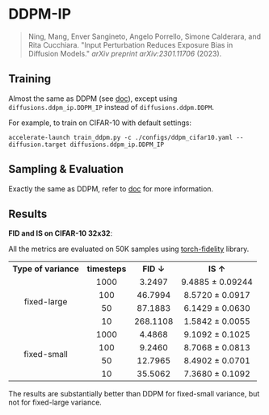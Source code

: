 # DDPM-IP

> Ning, Mang, Enver Sangineto, Angelo Porrello, Simone Calderara, and Rita Cucchiara. "Input Perturbation Reduces Exposure Bias in Diffusion Models." *arXiv preprint arXiv:2301.11706* (2023).



## Training

Almost the same as DDPM (see [doc](./DDPM.md)), except using `diffusions.ddpm_ip.DDPM_IP` instead of `diffusions.ddpm.DDPM`.

For example, to train on CIFAR-10 with default settings:

```shell
accelerate-launch train_ddpm.py -c ./configs/ddpm_cifar10.yaml --diffusion.target diffusions.ddpm_ip.DDPM_IP
```



## Sampling & Evaluation

Exactly the same as DDPM, refer to [doc](./DDPM.md) for more information.



## Results

**FID and IS on CIFAR-10 32x32**:

All the metrics are evaluated on 50K samples using [torch-fidelity](https://torch-fidelity.readthedocs.io/en/latest/index.html) library.

<table align="center" width=100%>
  <tr>
    <th align="center">Type of variance</th>
    <th align="center">timesteps</th>
    <th align="center">FID ↓</th>
    <th align="center">IS ↑</th>
  </tr>
  <tr>
    <td align="center" rowspan="4">fixed-large</td>
    <td align="center">1000</td>
    <td align="center">3.2497</td>
    <td align="center">9.4885 ± 0.09244</td>
  </tr>
  <tr>
    <td align="center">100</td>
    <td align="center">46.7994</td>
    <td align="center">8.5720 ± 0.0917</td>
  </tr>
  <tr>
    <td align="center">50</td>
    <td align="center">87.1883</td>
    <td align="center">6.1429 ± 0.0630</td>
  </tr>
  <tr>
    <td align="center">10</td>
    <td align="center">268.1108</td>
    <td align="center">1.5842 ± 0.0055</td>
  </tr>
  <tr>
    <td align="center" rowspan="4">fixed-small</td>
    <td align="center">1000</td>
    <td align="center">4.4868</td>
    <td align="center">9.1092 ± 0.1025</td>
  </tr>
  <tr>
    <td align="center">100</td>
    <td align="center">9.2460</td>
    <td align="center">8.7068 ± 0.0813</td>
  </tr>
  <tr>
    <td align="center">50</td>
    <td align="center">12.7965</td>
    <td align="center">8.4902 ± 0.0701</td>
  </tr>
  <tr>
    <td align="center">10</td>
    <td align="center">35.5062</td>
    <td align="center">7.3680 ± 0.1092</td>
  </tr>
 </table>


The results are substantially better than DDPM for fixed-small variance, but not for fixed-large variance.

